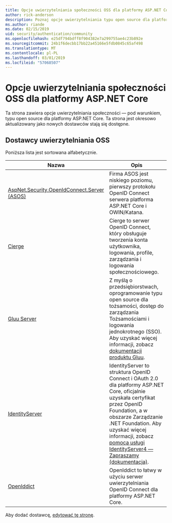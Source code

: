 ```yaml
---
title: Opcje uwierzytelniania społeczności OSS dla platformy ASP.NET Core
author: rick-anderson
description: Poznaj opcje uwierzytelniania typu open source dla platformy ASP.NET Core.
ms.author: riande
ms.date: 02/15/2019
uid: security/authentication/community
ms.openlocfilehash: e25df794bdff8f904382e7a299755ae4c23b892e
ms.sourcegitcommit: 24b1f6decbb17bb22a45166e5fdb0845c65af498
ms.translationtype: MT
ms.contentlocale: pl-PL
ms.lasthandoff: 03/01/2019
ms.locfileid: "57068507"
---
```

# <a name="community-oss-authentication-options-for-aspnet-core"></a>Opcje uwierzytelniania społeczności OSS dla platformy ASP.NET Core

Ta strona zawiera opcje uwierzytelniania społeczności — pod warunkiem, typu open source dla platformy ASP.NET Core. Ta strona jest okresowo aktualizowany jako nowych dostawców stają się dostępne.

## <a name="oss-authentication-providers"></a>Dostawcy uwierzytelniania OSS

Poniższa lista jest sortowana alfabetycznie.

| Nazwa | Opis |
| ---- | ----------- |
| [AspNet.Security.OpenIdConnect.Server (ASOS)](https://github.com/aspnet-contrib/AspNet.Security.OpenIdConnect.Server) | Firma ASOS jest niskiego poziomu, pierwszy protokołu OpenID Connect serwera platforma ASP.NET Core i OWIN/Katana. |
| [Cierge](https://github.com/pwdless/Cierge) | Cierge to serwer OpenID Connect, który obsługuje tworzenia konta użytkownika, logowania, profile, zarządzania i logowania społecznościowego. |
| [Gluu Server](https://gluu.org/) | Z myślą o przedsiębiorstwach, oprogramowanie typu open source dla tożsamości, dostęp do zarządzania Tożsamościami i logowania jednokrotnego (SSO). Aby uzyskać więcej informacji, zobacz [dokumentacji produktu Gluu](https://gluu.org/docs/). |
| [IdentityServer](https://identityserver.io/) | IdentityServer to struktura OpenID Connect i OAuth 2.0 dla platformy ASP.NET Core, oficjalnie uzyskała certyfikat przez OpenID Foundation, a w obszarze Zarządzanie .NET Foundation. Aby uzyskać więcej informacji, zobacz [pomocą usługi IdentityServer4 — Zapraszamy (dokumentacja)](https://identityserver4.readthedocs.io/en/latest/). |
| [OpenIddict](https://github.com/openiddict/openiddict-core) | OpenIddict to łatwy w użyciu serwer uwierzytelniania OpenID Connect dla platformy ASP.NET Core. |

Aby dodać dostawcę, [edytować tę stronę](https://github.com/login?return_to=https%3A%2F%2Fgithub.com%2Faspnet%2FDocs%2Fedit%2Fmaster%2Faspnetcore%2Fsecurity%2Fauthentication%2Fcommunity.md).

